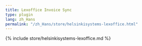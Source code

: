 ```yaml
---
title: Lexoffice Invoice Sync
type: plugin
lang: zh_Hans
permalink: "/zh_Hans/store/helsinkisystems-lexoffice.html"
---
```


{% include store/helsinkisystems-lexoffice.md %}
